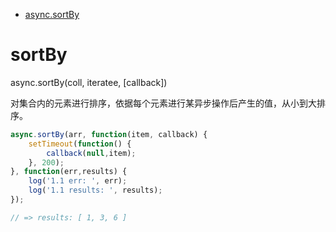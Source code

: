 +   [async.sortBy](#sortby)

# sortBy
async.sortBy(coll, iteratee, [callback])

对集合内的元素进行排序，依据每个元素进行某异步操作后产生的值，从小到大排序。

```javascript
async.sortBy(arr, function(item, callback) {
    setTimeout(function() {
        callback(null,item);
    }, 200);
}, function(err,results) {
    log('1.1 err: ', err);
    log('1.1 results: ', results);
});

// => results: [ 1, 3, 6 ]
```
